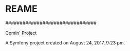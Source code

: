 # REAME #
################################

Comin' Project

A Symfony project created on August 24, 2017, 9:23 pm.
